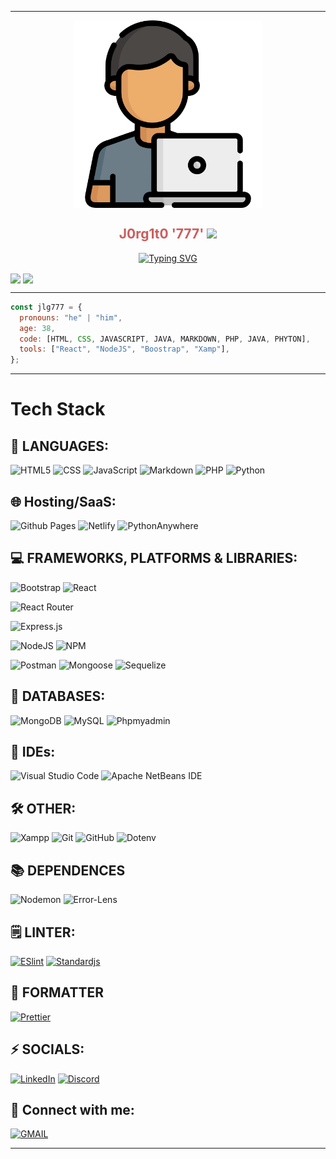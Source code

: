 <hr>
<a name="head1234"></a>

<div>
<p style = 'text-align:center'>
<img align="center" src="./src/public/programador.png" alt="Avatar" width="300px">
</p>
</div>

<h2 align="center" style="color:#CD5C5C">J0rg1t0 '777' <img
src="https://github.com/blackcater/blackcater/raw/main/images/Hi.gif" height="22" /></h2>

<p align="center">
<a href="https://git.io/typing-svg"><img src="https://readme-typing-svg.demolab.com?font=Fira+Code&duration=4000&pause=1000&multiline=true&random=false&width=435&lines=A+resilient+Full+Stack+Web+Developer;I'm+from+Mendoza-Argentina" alt="Typing SVG" /></a>
</p>

<a>
 <img align="center" src="https://github-readme-stats.vercel.app/api/top-langs/?username=jlg777&layout=compact&theme=onedark">
 <img align="center" src="https://github-readme-stats.vercel.app/api?username=jlg777&theme=onedark&hide=contribs,issues">
</a>

<hr>

```js
const jlg777 = {
  pronouns: "he" | "him",
  age: 38,
  code: [HTML, CSS, JAVASCRIPT, JAVA, MARKDOWN, PHP, JAVA, PHYTON],
  tools: ["React", "NodeJS", "Boostrap", "Xamp"],
};
```

<hr>

<h1>Tech Stack</h1>

## 🧰 LANGUAGES:

![HTML5](https://img.shields.io/badge/html5-html5?logo=html5&logoColor=white&color=%23E34F26)
![CSS](https://img.shields.io/badge/css3-css3?logo=css3&logoColor=white&color=%231572B6)
![JavaScript](https://img.shields.io/badge/JavaScript-javaScript?logo=JavaScript&logoColor=%23F7DF1E&color=black)
![Markdown](https://img.shields.io/badge/Markdown-markdown?logo=Markdown&logoColor=white&color=black)
![PHP](https://img.shields.io/badge/php-php?style=black&logo=php&logoColor=black&color=%23777BB4)
![Python](https://img.shields.io/badge/Python-Python?style=black&logo=Python&logoColor=yellow&color=%233776AB)

## 🌐 Hosting/SaaS:

![Github Pages](https://img.shields.io/badge/GitHub%20Pages-githubpage?logo=githubpages&logoColor=white&color=black)
![Netlify](https://img.shields.io/badge/Netlify-Netlify?logo=Netlify&logoColor=%2300C7B7&color=black)
![PythonAnywhere](https://img.shields.io/badge/PythonAnywhere-PythonAnywhere?style=black&logo=PythonAnywhere&logoColor=white&color=%231D9FD7)

## 💻 FRAMEWORKS, PLATFORMS & LIBRARIES:

![Bootstrap](https://img.shields.io/badge/Bootstrap-Bootstrap?logo=Bootstrap&logoColor=white&color=%237952B3)
![React](https://img.shields.io/badge/React-React?style=black&logo=React&logoColor=black&color=%2361DAFB)

![React Router](https://img.shields.io/badge/React%20Router-reactrouter?style=black&logo=reactrouter&logoColor=black&color=%23CA4245)

![Express.js](https://img.shields.io/badge/Express-Express?style=white&logo=Express&logoColor=white&color=%23000000)

![NodeJS](https://img.shields.io/badge/node.js-nodedotjs?style=white&logo=nodedotjs&logoColor=white&color=%23339933)
![NPM](https://img.shields.io/badge/npm-npm?style=white&logo=npm&logoColor=white&color=%23CB3837)

![Postman](https://img.shields.io/badge/Postman-Postman?style=white&logo=Postman&logoColor=white&color=%23FF6C37)
![Mongoose](https://img.shields.io/badge/Mongoose-Mongoose?style=white&logo=Mongoose&logoColor=white&color=%23880000)
![Sequelize](https://img.shields.io/badge/Sequelize-Sequelize?style=white&logo=Sequelize&logoColor=white&color=%2352B0E7)

## 🔧 DATABASES:

![MongoDB](https://img.shields.io/badge/MongoDB-MongoDB?style=white&logo=MongoDB&logoColor=white&color=%2347A248)
![MySQL](https://img.shields.io/badge/MySQL-MySQL?style=white&logo=MySQL&logoColor=white&color=%234479A1)
![Phpmyadmin](https://img.shields.io/badge/phpMyAdmin-phpMyAdmin?style=white&logo=phpMyAdmin&logoColor=white&color=%236C78AF)

## 📝 IDEs:

![Visual Studio Code](https://img.shields.io/badge/visual%20studio%20code-visualstudiocode?style=white&logo=visualstudiocode&logoColor=white&color=%23007ACC)
![Apache NetBeans IDE](https://img.shields.io/badge/Apache%20NetBeans%20IDE-apachenetbeanside?style=black&logo=apachenetbeanside&logoColor=black&color=%231B6AC6)

## 🛠️ OTHER:

![Xampp](https://img.shields.io/badge/XAMPP-XAMPP?style=white&logo=XAMPP&logoColor=white&color=%23FB7A24)
![Git](https://img.shields.io/badge/Git-Git?style=white&logo=Git&logoColor=white&color=%23F05032)
![GitHub](https://img.shields.io/badge/GitHub-GitHub?style=white&logo=GitHub&logoColor=white&color=%23181717)
![Dotenv](https://img.shields.io/badge/dotenv-dotenv?style=black&logo=dotenv&logoColor=black&color=%23ECD53F)

## 📚 DEPENDENCES

![Nodemon](https://img.shields.io/badge/nodemon%20-%20Nodemon?logo=nodemon&labelColor=grey&color=%2376D04B)
![Error-Lens](https://img.shields.io/badge/errorlens-errorlens?logo=errorlens&logoColor=%23F7B93E&color=yellow)

## 🗒️ LINTER:

[![ESlint](https://img.shields.io/badge/ESlint-ESlint?logo=eslint&logoColor=grey&color=%23F26207)](src/complementos/ESlint.md)
[![Standardjs](https://img.shields.io/badge/standardjs-standardjs?logo=standardjs&logoColor=grey&color=%23F3DF49)](src/complementos/standarJS.md)

## 🔩 FORMATTER

[![Prettier](https://img.shields.io/badge/prettier-prettier?logo=Prettier&logoColor=%23F7B93E&color=grey)](src/complementos/prettier.md)

## ⚡ SOCIALS:

[![LinkedIn](https://img.shields.io/badge/LinkedIn-LinkedIn?style=white&logo=LinkedIn&logoColor=white&color=%230A66C2)](https://linkedin.com/in/)
[![Discord](https://img.shields.io/badge/Discord-Discord?style=white&logo=Discord&logoColor=white&color=%235865F2)](jorgeg777#9720)

## 📧 Connect with me:

[![GMAIL](https://img.shields.io/badge/Gmail-Gmail?style=white&logo=Gmail&logoColor=white&color=%23EA4335)](proyectojlg777@gmail.com)

<!--  https://shields.io/badges/static-badge
      badgeContent se pone el nombre: badge-badge
      Los badge se sacan de: https://github.com/simple-icons/simple-icons/blob/master/slugs.md
      El color y el logo se sacan de: https://simpleicons.org/?q=prett
-->

<hr>
